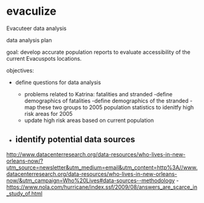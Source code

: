 # evaculize
Evacuteer data analysis

data analysis plan

goal: develop accurate population reports to evaluate accessibility of the current Evacuspots locations.   

objectives:

- define questions for data analysis
	- problems related to Katrina: fatalities and stranded
	-define demographics of fatalities
	-define demographics of the stranded
	-map these two groups to 2005 population statistics to idenitfy high risk areas for 2005
	- update high risk areas based on current population
	
- identify potential data sources
	-
 http://www.datacenterresearch.org/data-resources/who-lives-in-new-orleans-now/?utm_source=newsletter&utm_medium=email&utm_content=http%3A//www.datacenterresearch.org/data-resources/who-lives-in-new-orleans-now/&utm_campaign=Who%20Lives#data-sources--methodology
	- https://www.nola.com/hurricane/index.ssf/2009/08/answers_are_scarce_in_study_of.html
